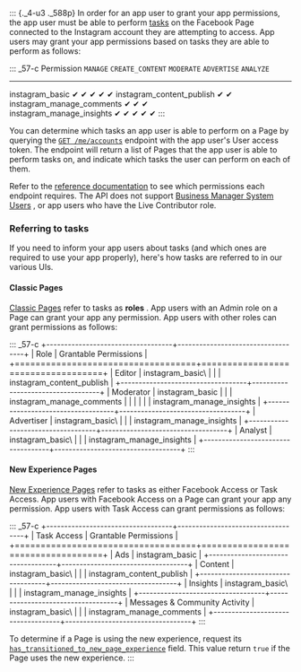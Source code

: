 ::: {._4-u3 ._588p}
In order for an app user to grant your app permissions, the app user
must be able to perform [tasks](/docs/pages/access-tokens#page-tasks) on
the Facebook Page connected to the Instagram account they are attempting
to access. App users may grant your app permissions based on tasks they
are able to perform as follows:

::: _57-c
  Permission                  ` MANAGE `   ` CREATE_CONTENT `   ` MODERATE `   ` ADVERTISE `   ` ANALYZE `
  --------------------------- ------------ -------------------- -------------- --------------- -------------
  instagram_basic             ✔            ✔                    ✔              ✔               ✔
  instagram_content_publish   ✔            ✔                                                   
  instagram_manage_comments   ✔            ✔                    ✔                              
  instagram_manage_insights   ✔            ✔                    ✔              ✔               ✔
:::

You can determine which tasks an app user is able to perform on a Page
by querying the
[` GET /me/accounts `](/docs/graph-api/reference/user/accounts#Reading)
endpoint with the app user\'s User access token. The endpoint will
return a list of Pages that the app user is able to perform tasks on,
and indicate which tasks the user can perform on each of them.

Refer to the [reference documentation](/docs/instagram-api/reference/)
to see which permissions each endpoint requires. The API does not
support [Business Manager System
Users](/docs/marketing-api/system-users) , or app users who have the
Live Contributor role.

### Referring to tasks

If you need to inform your app users about tasks (and which ones are
required to use your app properly), here\'s how tasks are referred to in
our various UIs.

#### Classic Pages

[Classic Pages](https://www.facebook.com/help/135275340210354) refer to
tasks as **roles** . App users with an Admin role on a Page can grant
your app any permission. App users with other roles can grant
permissions as follows:

::: _57-c
+-----------------------------------+-----------------------------------+
| Role                              | Grantable Permissions             |
+===================================+===================================+
| Editor                            | instagram_basic\                  |
|                                   | instagram_content_publish         |
+-----------------------------------+-----------------------------------+
| Moderator                         | instagram_basic                   |
|                                   | instagram_manage_comments         |
|                                   |                                   |
|                                   | instagram_manage_insights         |
+-----------------------------------+-----------------------------------+
| Advertiser                        | instagram_basic\                  |
|                                   | instagram_manage_insights         |
+-----------------------------------+-----------------------------------+
| Analyst                           | instagram_basic\                  |
|                                   | instagram_manage_insights         |
+-----------------------------------+-----------------------------------+
:::

#### New Experience Pages

[New Experience
Pages](https://www.facebook.com/business/help/782660422528806) refer to
tasks as either Facebook Access or Task Access. App users with Facebook
Access on a Page can grant your app any permission. App users with Task
Access can grant permissions as follows:

::: _57-c
+-----------------------------------+-----------------------------------+
| Task Access                       | Grantable Permissions             |
+===================================+===================================+
| Ads                               | instagram_basic                   |
+-----------------------------------+-----------------------------------+
| Content                           | instagram_basic\                  |
|                                   | instagram_content_publish         |
+-----------------------------------+-----------------------------------+
| Insights                          | instagram_basic\                  |
|                                   | instagram_manage_insights         |
+-----------------------------------+-----------------------------------+
| Messages & Community Activity     | instagram_basic\                  |
|                                   | instagram_manage_comments         |
+-----------------------------------+-----------------------------------+
:::

To determine if a Page is using the new experience, request its
[` has_transitioned_to_new_page_experience `](/docs/graph-api/reference/page/#Reading)
field. This value return ` true ` if the Page uses the new experience.
:::
